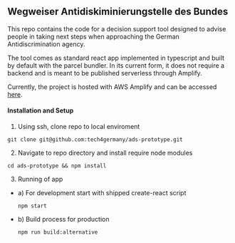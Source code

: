 ## Wegweiser Antidiskiminierungstelle des Bundes

This repo contains the code for a decision support tool designed to advise people
in taking next steps when approaching the German Antidiscrimination agency.

The tool comes as standard react app implemented in typescript and built by default
with the parcel bundler. In its current form, it does not require a backend and is
meant to be published serverless through Amplify.

Currently, the project is hosted with AWS Amplify and can be accessed [here](https://wegweiser.tech4germany.org/).

#### Installation and Setup

1. Using ssh, clone repo to local enviroment

`git clone git@github.com:tech4germany/ads-prototype.git`

2. Navigate to repo directory and install require node modules

`cd ads-prototype && npm install`

3. Running of app
  * a) For development start with shipped create-react script

    `npm start`
  * b) Build process for production

    `npm run build:alternative`
